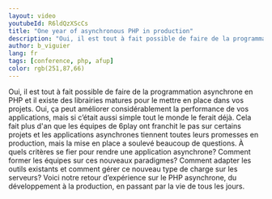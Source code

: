 ```yaml
---
layout: video
youtubeId: R6ldQzXScCs
title: "One year of asynchronous PHP in production"
description: "Oui, il est tout à fait possible de faire de la programmation asynchrone en PHP et il existe des librairies matures pour le mettre en place dans vos projets. Oui, ça peut améliorer considérablement la performance de vos applications, mais si c’était aussi simple tout le monde le ferait déjà. Cela fait plus d'an que les équipes de 6play ont franchit le pas sur certains projets et les applications asynchrones tiennent toutes leurs promesses en production, mais la mise en place a soulevé beaucoup de questions. À quels critères se fier pour rendre une application asynchrone? Comment former les équipes sur ces nouveaux paradigmes? Comment adapter les outils existants et comment gérer ce nouveau type de charge sur les serveurs? Voici notre retour d’expérience sur le PHP asynchrone, du développement à la production, en passant par la vie de tous les jours."
author: b_viguier
lang: fr
tags: [conference, php, afup]
color: rgb(251,87,66)
---
```


Oui, il est tout à fait possible de faire de la programmation asynchrone en PHP et il existe des librairies matures pour le mettre en place dans vos projets. Oui, ça peut améliorer considérablement la performance de vos applications, mais si c’était aussi simple tout le monde le ferait déjà. Cela fait plus d'an que les équipes de 6play ont franchit le pas sur certains projets et les applications asynchrones tiennent toutes leurs promesses en production, mais la mise en place a soulevé beaucoup de questions. À quels critères se fier pour rendre une application asynchrone? Comment former les équipes sur ces nouveaux paradigmes? Comment adapter les outils existants et comment gérer ce nouveau type de charge sur les serveurs? Voici notre retour d’expérience sur le PHP asynchrone, du développement à la production, en passant par la vie de tous les jours.